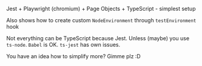 Jest + Playwright (chromium) + Page Objects + TypeScript - simplest setup

Also shows how to create custom `NodeEnvironment` through `testEnvironment` hook

Not everything can be TypeScript because Jest. Unless (maybe) you use `ts-node`. `Babel` is OK. `ts-jest` has own issues.

You have an idea how to simplify more? Gimme plz :D  
